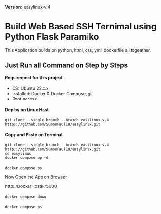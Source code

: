 <b>Version:</b> easylinux-v.4
# Build Web Based SSH Ternimal using Python Flask Paramiko 
This Application builds on python, html, css, yml, dockerfile all togeather. 
## Just Run all Command on Step by Steps 

#### Requirement for this project
- OS: Ubuntu 22.x.x
- Installed: Docker & Docker Compose, git
- Root access

#### Deploy on Linux Host
    git clone --single-branch --branch easylinux-v.4 https://github.com/SumonPaul18/easylinux.git

#### Copy and Paste on Terminal 

    git clone --single-branch --branch easylinux-v.4 https://github.com/SumonPaul18/easylinux.git
    cd easylinux
    docker compose up -d
####
    docker compose ps

Now Open the App on Browser     

http://DockerHostIP/5000
####
    docker compose down
####
    docker compose ps
####
    
